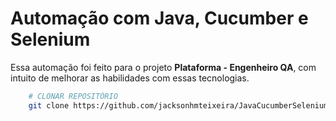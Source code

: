 # Automação com Java, Cucumber e Selenium

Essa automação foi feito para o projeto **Plataforma - Engenheiro QA**, com intuito de melhorar as habilidades com essas tecnologias.

```bash
    # CLONAR REPOSITÓRIO 
    git clone https://github.com/jacksonhmteixeira/JavaCucumberSeleniumAutomation.git
```
